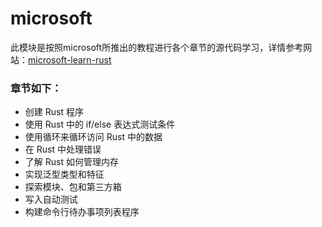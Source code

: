 # microsoft

此模块是按照microsoft所推出的教程进行各个章节的源代码学习，详情参考网站：[microsoft-learn-rust](https://docs.microsoft.com/zh-cn/learn/paths/rust-first-steps/) 

### 章节如下：

* 创建 Rust 程序
* 使用 Rust 中的 if/else 表达式测试条件
* 使用循环来循环访问 Rust 中的数据
* 在 Rust 中处理错误
* 了解 Rust 如何管理内存
* 实现泛型类型和特征
* 探索模块、包和第三方箱
* 写入自动测试
* 构建命令行待办事项列表程序
